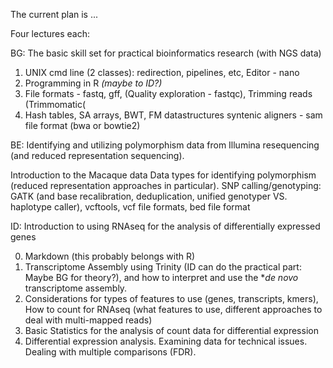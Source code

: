 
The current plan is ...

Four lectures each:

BG: The basic skill set for practical bioinformatics research (with NGS data)

1. UNIX cmd line (2 classes): redirection, pipelines, etc, Editor - nano
2. Programming in R *(maybe to ID?)*
3. File formats - fastq, gff, (Quality exploration - fastqc), Trimming reads (Trimmomatic(
4. Hash tables, SA arrays, BWT, FM datastructures
   syntenic aligners - sam file format (bwa or bowtie2)


BE: Identifying and utilizing polymorphism data from Illumina resequencing (and reduced representation sequencing).

Introduction to the Macaque data
Data types for identifying polymorphism (reduced representation approaches in particular).
SNP calling/genotyping: GATK (and base recalibration, deduplication, unified genotyper VS. haplotype caller), vcftools, vcf file formats, bed file format

ID: Introduction to using RNAseq for the analysis of differentially expressed genes

0. Markdown (this probably belongs with R) 
1. Transcriptome Assembly using Trinity (ID can do the practical part: Maybe BG for theory?), and how to interpret and use the **de novo* transcriptome assembly. 
2. Considerations for types of features to use (genes, transcripts, kmers), How to count for RNAseq (what features to use, different approaches to deal with multi-mapped reads)
3. Basic Statistics for the analysis of count data for differential expression
4. Differential expression analysis. Examining data for technical issues. Dealing with multiple comparisons (FDR). 
    
